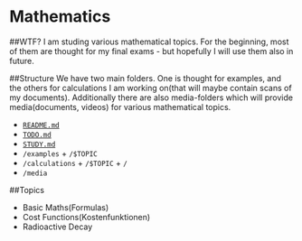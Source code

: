 Mathematics
===========

##WTF?
I am studing various mathematical topics. For the beginning, most of them are thought for my final exams - but hopefully I will use them also in future.


##Structure
We have two main folders. One is thought for examples, and the others for calculations I am working on(that will maybe contain scans of my documents). Additionally there are also media-folders which will provide media(documents, videos) for various mathematical topics.

 - [`README.md`](/README.md)
 - [`TODO.md`](/TODO.md)
 - [`STUDY.md`](/STUDY.md)
 - `/examples` + `/$TOPIC`
 - `/calculations` + `/$TOPIC` + `/`
 - `/media`

##Topics
 - Basic Maths(Formulas)
 - Cost Functions(Kostenfunktionen)
 - Radioactive Decay
